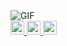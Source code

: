 <img  alt="GIF" src="https://media.giphy.com/media/jtWT2bwqkndLgmQxOj/giphy.gif" />
<br/>
<a href="https://twitter.com/pam27jr">
  <img  alt="Glyan | Twitter" width="22px" src="https://cdn.jsdelivr.net/npm/simple-icons@v3/icons/twitter.svg" />
</a>
<a href="https://www.linkedin.com/in/pamelajr/">
  <img  alt="Glyan | Linkedin" width="22px" src="https://cdn.jsdelivr.net/npm/simple-icons@v3/icons/linkedin.svg" />
</a>
<a href="https://www.instagram.com/glyan27/">
  <img  alt="Glyan | Instagram" width="22px" src="https://cdn.jsdelivr.net/npm/simple-icons@v3/icons/instagram.svg" />
</a>
<br />

<!--
**Glyan/Glyan** is a ✨ _special_ ✨ repository because its `README.md` (this file) appears on your GitHub profile.

Here are some ideas to get you started:

- 🔭 I’m currently working on ...
- 🌱 I’m currently learning ...
- 👯 I’m looking to collaborate on ...
- 🤔 I’m looking for help with ...
- 💬 Ask me about ...
- 📫 How to reach me: ...
- 😄 Pronouns: ...
- ⚡ Fun fact: ...
-->
